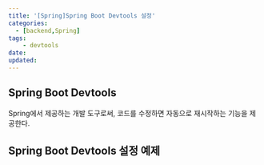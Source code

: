 ```yaml
---
title: '[Spring]Spring Boot Devtools 설정'
categories:
  - [backend,Spring]
tags:
    - devtools
date:
updated:
---
```



## Spring Boot Devtools

Spring에서 제공하는 개발 도구로써, 코드를 수정하면 자동으로 재시작하는 기능을 제공한다.


## Spring Boot Devtools 설정 예제






